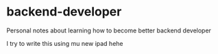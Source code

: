 # backend-developer
Personal notes about learning how to become better backend developer

I try to write this using mu new ipad hehe